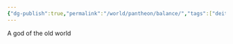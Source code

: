```yaml
---
{"dg-publish":true,"permalink":"/world/pantheon/balance/","tags":["deity","old-world"],"noteIcon":""}
---
```


A god of the old world